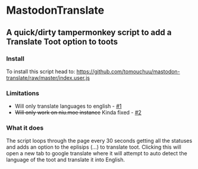 # MastodonTranslate

## A quick/dirty tampermonkey script to add a Translate Toot option to toots

### Install

To install this script head to: https://github.com/tomouchuu/mastodon-translate/raw/master/index.user.js

### Limitations

* Will only translate languages to english - [#1](https://github.com/tomouchuu/mastodon-translate/issues/1)
* ~~Will only work on niu.moe instance~~ Kinda fixed - [#2](https://github.com/tomouchuu/mastodon-translate/issues/2)

### What it does

The script loops through the page every 30 seconds getting all the statuses and adds an option to the eplisips (...) to translate toot. Clicking this will open a new tab to google translate where it will attempt to auto detect the language of the toot and translate it into English.
